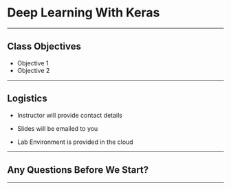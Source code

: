 # Deep Learning With Keras

---

## Class Objectives
- Objective 1
- Objective 2

----

## Logistics
- Instructor will provide contact details

- Slides will be emailed to you

- Lab Environment is provided in the cloud

---

## Any Questions Before We Start?

---
